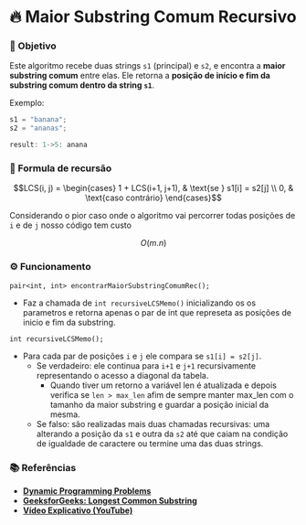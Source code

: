 # 🔥 Maior Substring Comum Recursivo 

### 🎯 Objetivo

Este algoritmo recebe duas strings `s1` (principal) e `s2`, e encontra a **maior substring comum** entre elas. Ele retorna a **posição de início e fim da substring comum dentro da string `s1`**.

Exemplo:
```cpp
s1 = "banana";
s2 = "ananas";

result: 1->5: anana
```
### 🧮 Formula de recursão

```math
LCS(i, j) = 
\begin{cases} 
1 + LCS(i+1, j+1), & \text{se } s1[i] = s2[j] \\
0, & \text{caso contrário}
\end{cases}
```

Considerando o pior caso onde o algoritmo vai percorrer todas posições de ```i``` e de ```j``` nosso código tem custo 

```math
O(m.n)
```

### ⚙️ Funcionamento


```
pair<int, int> encontrarMaiorSubstringComumRec();
```
- Faz a chamada de ```int recursiveLCSMemo()``` inicializando os os parametros e retorna apenas o par de int que represeta as posições de inicio e fim da substring.


```
int recursiveLCSMemo();
```
- Para cada par de posições `i` e `j` ele compara se `s1[i] = s2[j]`.
    - Se verdadeiro: ele continua para `i+1` e `j+1` recursivamente representando o acesso a diagonal da tabela.
        - Quando tiver um retorno a variável len é atualizada e depois verifica se ```len > max_len``` afim de sempre manter max_len com o tamanho da maior substring e guardar a posição inicial da mesma.
    - Se falso: são realizadas mais duas chamadas recursivas: uma alterando a posição da `s1` e outra da `s2` até que caiam na condição de igualdade de caractere ou termine uma das duas strings.


### 📚 Referências

- [**Dynamic Programming Problems**](https://github.com/h3dema/DPP/tree/master)
- [**GeeksforGeeks: Longest Common Substring**](https://www.geeksforgeeks.org/longest-common-substring-dp-29/) 
- [**Vídeo Explicativo (YouTube)**](https://www.youtube.com/watch?v=_vRoDvL2SaA) 
